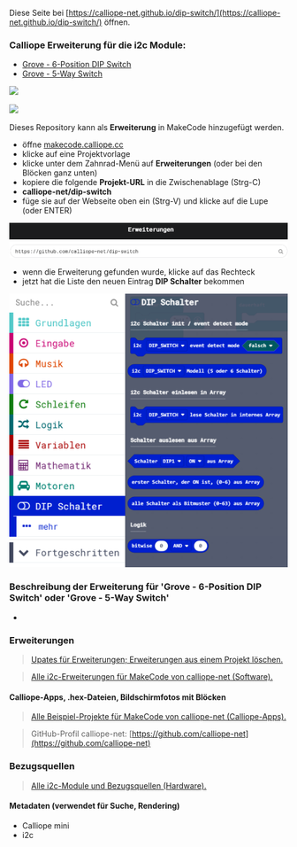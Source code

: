
Diese Seite bei [https://calliope-net.github.io/dip-switch/](https://calliope-net.github.io/dip-switch/) öffnen.

### Calliope Erweiterung für die i2c Module:

* [Grove - 6-Position DIP Switch](https://wiki.seeedstudio.com/Grove-6-Position_DIP_Switch/)
* [Grove - 5-Way Switch](https://wiki.seeedstudio.com/Grove-5-Way_Switch/)

![](https://files.seeedstudio.com/wiki/Grove-6-Position_DIP_Switch/img/main.jpg)

![](https://files.seeedstudio.com/wiki/Grove-5-Way_Switch/img/main.jpg)

Dieses Repository kann als **Erweiterung** in MakeCode hinzugefügt werden.

* öffne [makecode.calliope.cc](https://makecode.calliope.cc)
* klicke auf eine Projektvorlage
* klicke unter dem Zahnrad-Menü auf **Erweiterungen** (oder bei den Blöcken ganz unten)
* kopiere die folgende **Projekt-URL** in die Zwischenablage (Strg-C)
* **calliope-net/dip-switch**
* füge sie auf der Webseite oben ein (Strg-V) und klicke auf die Lupe (oder ENTER)

![](erweiterung-laden.png)

* wenn die Erweiterung gefunden wurde, klicke auf das Rechteck
* jetzt hat die Liste den neuen Eintrag **DIP Schalter** bekommen

![](blocks.png)

### Beschreibung der Erweiterung für 'Grove - 6-Position DIP Switch' oder 'Grove - 5-Way Switch'

*


### Erweiterungen

> [Upates für Erweiterungen; Erweiterungen aus einem Projekt löschen.](https://calliope-net.github.io/i2c-test#updates)

> [Alle i2c-Erweiterungen für MakeCode von calliope-net (Software).](https://calliope-net.github.io/i2c-test#erweiterungen)

#### Calliope-Apps, .hex-Dateien, Bildschirmfotos mit Blöcken

> [Alle Beispiel-Projekte für MakeCode von calliope-net (Calliope-Apps).](https://calliope-net.github.io/i2c-test#programmierbeispiele)

> GitHub-Profil calliope-net: [https://github.com/calliope-net](https://github.com/calliope-net)

### Bezugsquellen

> [Alle i2c-Module und Bezugsquellen (Hardware).](https://calliope-net.github.io/i2c-test#bezugsquellen)

#### Metadaten (verwendet für Suche, Rendering)

* Calliope mini
* i2c

